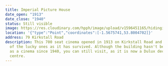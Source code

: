 ```yaml
---
title: Imperial Picture House
date_open: "1913"
date_close: "1940"
status: Still visible
image: https://res.cloudinary.com/hpph/image/upload/v1596451165/hidinginplainsight/imperialpicturehouse.svg
location: '{"type":"Point","coordinates":[-1.5675741,53.8004702]}'
address: 79 Kirkstall Road
description: This 700 seat cinema opened in 1913 on Kirkstall Road and it is one
  of the lucky ones as it has survived. Although the building hasn't been used
  as a cinema since 1940, you can still visit, as it is now a Dulux decorator
  centre.
---
```

